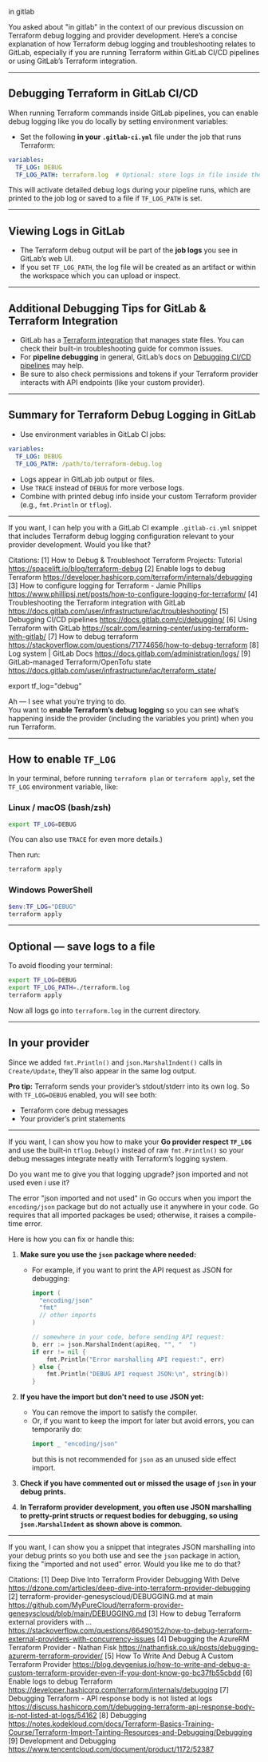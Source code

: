 in gitlab

You asked about "in gitlab" in the context of our previous discussion on Terraform debug logging and provider development. Here’s a concise explanation of how Terraform debug logging and troubleshooting relates to GitLab, especially if you are running Terraform within GitLab CI/CD pipelines or using GitLab’s Terraform integration.

***

## Debugging Terraform in GitLab CI/CD

When running Terraform commands inside GitLab pipelines, you can enable debug logging like you do locally by setting environment variables:

- Set the following **in your `.gitlab-ci.yml`** file under the job that runs Terraform:

```yaml
variables:
  TF_LOG: DEBUG
  TF_LOG_PATH: terraform.log  # Optional: store logs in file inside the job workspace
```

This will activate detailed debug logs during your pipeline runs, which are printed to the job log or saved to a file if `TF_LOG_PATH` is set.

***

## Viewing Logs in GitLab

- The Terraform debug output will be part of the **job logs** you see in GitLab’s web UI.
- If you set `TF_LOG_PATH`, the log file will be created as an artifact or within the workspace which you can upload or inspect.

***

## Additional Debugging Tips for GitLab & Terraform Integration

- GitLab has a [Terraform integration](https://docs.gitlab.com/user/infrastructure/iac/terraform_state/) that manages state files. You can check their built-in troubleshooting guide for common issues.
- For **pipeline debugging** in general, GitLab’s docs on [Debugging CI/CD pipelines](https://docs.gitlab.com/ci/debugging/) may help.
- Be sure to also check permissions and tokens if your Terraform provider interacts with API endpoints (like your custom provider).

***

## Summary for Terraform Debug Logging in GitLab

- Use environment variables in GitLab CI jobs:

```yaml
variables:
  TF_LOG: DEBUG
  TF_LOG_PATH: /path/to/terraform-debug.log
```

- Logs appear in GitLab job output or files.
- Use `TRACE` instead of `DEBUG` for more verbose logs.
- Combine with printed debug info inside your custom Terraform provider (e.g., `fmt.Println` or `tflog`).

***

If you want, I can help you with a GitLab CI example `.gitlab-ci.yml` snippet that includes Terraform debug logging configuration relevant to your provider development. Would you like that?

Citations:
[1] How to Debug & Troubleshoot Terraform Projects: Tutorial https://spacelift.io/blog/terraform-debug
[2] Enable logs to debug Terraform https://developer.hashicorp.com/terraform/internals/debugging
[3] How to configure logging for Terraform - Jamie Phillips https://www.phillipsj.net/posts/how-to-configure-logging-for-terraform/
[4] Troubleshooting the Terraform integration with GitLab https://docs.gitlab.com/user/infrastructure/iac/troubleshooting/
[5] Debugging CI/CD pipelines https://docs.gitlab.com/ci/debugging/
[6] Using Terraform with GitLab https://scalr.com/learning-center/using-terraform-with-gitlab/
[7] How to debug terraform https://stackoverflow.com/questions/71774656/how-to-debug-terraform
[8] Log system | GitLab Docs https://docs.gitlab.com/administration/logs/
[9] GitLab-managed Terraform/OpenTofu state https://docs.gitlab.com/user/infrastructure/iac/terraform_state/



export tf_log="debug"

Ah — I see what you’re trying to do.  
You want to **enable Terraform’s debug logging** so you can see what’s happening inside the provider (including the variables you print) when you run Terraform.  

***

## **How to enable `TF_LOG`**

In your terminal, before running `terraform plan` or `terraform apply`, set the `TF_LOG` environment variable, like:

### **Linux / macOS (bash/zsh)**
```bash
export TF_LOG=DEBUG
```
(You can also use `TRACE` for even more details.)

Then run:
```bash
terraform apply
```

### **Windows PowerShell**
```powershell
$env:TF_LOG="DEBUG"
terraform apply
```

***

## **Optional — save logs to a file**
To avoid flooding your terminal:

```bash
export TF_LOG=DEBUG
export TF_LOG_PATH=./terraform.log
terraform apply
```
Now all logs go into `terraform.log` in the current directory.

***

## **In your provider**
Since we added `fmt.Println()` and `json.MarshalIndent()` calls in `Create/Update`, they’ll also appear in the same log output.

**Pro tip:** Terraform sends your provider’s stdout/stderr into its own log. So with `TF_LOG=DEBUG` enabled, you will see both:
- Terraform core debug messages
- Your provider’s print statements

***

If you want, I can show you how to make your **Go provider respect `TF_LOG`** and use the built‑in `tflog.Debug()` instead of raw `fmt.Println()` so your debug messages integrate neatly with Terraform’s logging system.  

Do you want me to give you that logging upgrade?
json imported and not used even i use it?

The error "json imported and not used" in Go occurs when you import the `encoding/json` package but do not actually use it anywhere in your code. Go requires that all imported packages be used; otherwise, it raises a compile-time error.

Here is how you can fix or handle this:

1. **Make sure you use the `json` package where needed:**
   - For example, if you want to print the API request as JSON for debugging:
     ```go
     import (
       "encoding/json"
       "fmt"
       // other imports
     )
     
     // somewhere in your code, before sending API request:
     b, err := json.MarshalIndent(apiReq, "", "  ")
     if err != nil {
         fmt.Println("Error marshalling API request:", err)
     } else {
         fmt.Println("DEBUG API request JSON:\n", string(b))
     }
     ```

2. **If you have the import but don't need to use JSON yet:**
   - You can remove the import to satisfy the compiler.
   - Or, if you want to keep the import for later but avoid errors, you can temporarily do:
     ```go
     import _ "encoding/json"
     ```
     but this is not recommended for `json` as an unused side effect import.

3. **Check if you have commented out or missed the usage of `json` in your debug prints.**
   
4. **In Terraform provider development, you often use JSON marshalling to pretty-print structs or request bodies for debugging, so using `json.MarshalIndent` as shown above is common.**

***

If you want, I can show you a snippet that integrates JSON marshalling into your debug prints so you both use and see the `json` package in action, fixing the "imported and not used" error. Would you like me to do that?

Citations:
[1] Deep Dive Into Terraform Provider Debugging With Delve https://dzone.com/articles/deep-dive-into-terraform-provider-debugging
[2] terraform-provider-genesyscloud/DEBUGGING.md at main https://github.com/MyPureCloud/terraform-provider-genesyscloud/blob/main/DEBUGGING.md
[3] How to debug Terraform external providers with ... https://stackoverflow.com/questions/66490152/how-to-debug-terraform-external-providers-with-concurrency-issues
[4] Debugging the AzureRM Terraform Provider - Nathan Fisk https://nathanfisk.co.uk/posts/debugging-azurerm-terraform-provider/
[5] How To Write And Debug A Custom Terraform Provider https://blog.devgenius.io/how-to-write-and-debug-a-custom-terraform-provider-even-if-you-dont-know-go-bc37fb55cbdd
[6] Enable logs to debug Terraform https://developer.hashicorp.com/terraform/internals/debugging
[7] Debugging Terraform - API response body is not listed at logs https://discuss.hashicorp.com/t/debugging-terraform-api-response-body-is-not-listed-at-logs/54162
[8] Debugging https://notes.kodekloud.com/docs/Terraform-Basics-Training-Course/Terraform-Import-Tainting-Resources-and-Debugging/Debugging
[9] Development and Debugging https://www.tencentcloud.com/document/product/1172/52387


